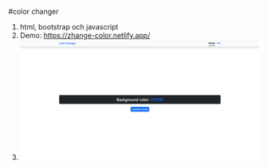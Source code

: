 #color changer
1. html, bootstrap och javascript
2. Demo: https://zhange-color.netlify.app/
3. <img src="https://github.com/kayn85/change-color/blob/main/color-changer-screenshot.png">
